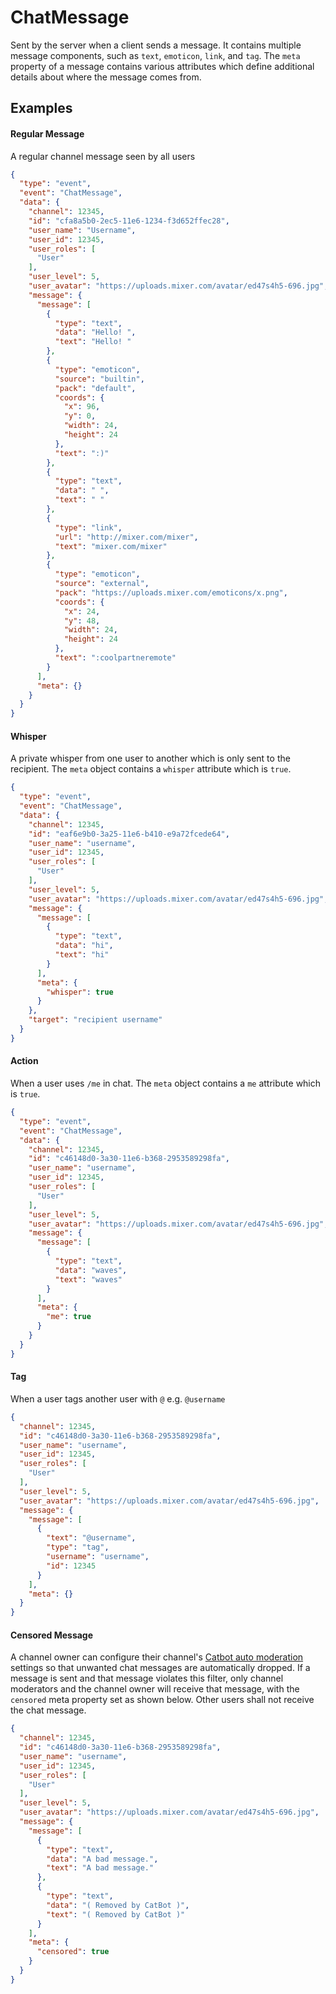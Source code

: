 # ChatMessage

Sent by the server when a client sends a message. It contains multiple message components, such as `text`, `emoticon`, `link`, and `tag`. The `meta` property of a message contains various attributes which define additional details about where the message comes from.

## Examples

#### Regular Message

A regular channel message seen by all users
```json
{
  "type": "event",
  "event": "ChatMessage",
  "data": {
    "channel": 12345,
    "id": "cfa8a5b0-2ec5-11e6-1234-f3d652ffec28",
    "user_name": "Username",
    "user_id": 12345,
    "user_roles": [
      "User"
    ],
    "user_level": 5,
    "user_avatar": "https://uploads.mixer.com/avatar/ed47s4h5-696.jpg",
    "message": {
      "message": [
        {
          "type": "text",
          "data": "Hello! ",
          "text": "Hello! "
        },
        {
          "type": "emoticon",
          "source": "builtin",
          "pack": "default",
          "coords": {
            "x": 96,
            "y": 0,
            "width": 24,
            "height": 24
          },
          "text": ":)"
        },
        {
          "type": "text",
          "data": " ",
          "text": " "
        },
        {
          "type": "link",
          "url": "http://mixer.com/mixer",
          "text": "mixer.com/mixer"
        },
        {
          "type": "emoticon",
          "source": "external",
          "pack": "https://uploads.mixer.com/emoticons/x.png",
          "coords": {
            "x": 24,
            "y": 48,
            "width": 24,
            "height": 24
          },
          "text": ":coolpartneremote"
        }
      ],
      "meta": {}
    }
  }
}
```
#### Whisper

A private whisper from one user to another which is only sent to the recipient. The `meta` object contains a `whisper` attribute which is `true`.
```json
{
  "type": "event",
  "event": "ChatMessage",
  "data": {
    "channel": 12345,
    "id": "eaf6e9b0-3a25-11e6-b410-e9a72fcede64",
    "user_name": "username",
    "user_id": 12345,
    "user_roles": [
      "User"
    ],
    "user_level": 5,
    "user_avatar": "https://uploads.mixer.com/avatar/ed47s4h5-696.jpg",
    "message": {
      "message": [
        {
          "type": "text",
          "data": "hi",
          "text": "hi"
        }
      ],
      "meta": {
        "whisper": true
      }
    },
    "target": "recipient username"
  }
}
```
#### Action

When a user uses `/me` in chat. The `meta` object contains a `me` attribute which is `true`.
```json
{
  "type": "event",
  "event": "ChatMessage",
  "data": {
    "channel": 12345,
    "id": "c46148d0-3a30-11e6-b368-2953589298fa",
    "user_name": "username",
    "user_id": 12345,
    "user_roles": [
      "User"
    ],
    "user_level": 5,
    "user_avatar": "https://uploads.mixer.com/avatar/ed47s4h5-696.jpg",
    "message": {
      "message": [
        {
          "type": "text",
          "data": "waves",
          "text": "waves"
        }
      ],
      "meta": {
        "me": true
      }
    }
  }
}
```
#### Tag

When a user tags another user with `@` e.g. `@username`
```json
{
  "channel": 12345,
  "id": "c46148d0-3a30-11e6-b368-2953589298fa",
  "user_name": "username",
  "user_id": 12345,
  "user_roles": [
    "User"
  ],
  "user_level": 5,
  "user_avatar": "https://uploads.mixer.com/avatar/ed47s4h5-696.jpg",
  "message": {
    "message": [
      {
        "text": "@username",
        "type": "tag",
        "username": "username",
        "id": 12345
      }
    ],
    "meta": {}
  }
}
```
#### Censored Message

A channel owner can configure their channel's [Catbot auto moderation](https://aka.ms/mixercatbot) settings so that unwanted chat messages are automatically dropped. If a message is sent and that message violates this filter, only channel moderators and the channel owner will receive that message, with the `censored` meta property set as shown below. Other users shall not receive the chat message.
```json
{
  "channel": 12345,
  "id": "c46148d0-3a30-11e6-b368-2953589298fa",
  "user_name": "username",
  "user_id": 12345,
  "user_roles": [
    "User"
  ],
  "user_level": 5,
  "user_avatar": "https://uploads.mixer.com/avatar/ed47s4h5-696.jpg",
  "message": {
    "message": [
      {
        "type": "text",
        "data": "A bad message.",
        "text": "A bad message."
      },
      {
        "type": "text",
        "data": "( Removed by CatBot )",
        "text": "( Removed by CatBot )"
      }
    ],
    "meta": {
      "censored": true
    }
  }
}
```
